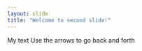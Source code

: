 ```yaml
---
layout: slide
title: "Welcome to second slide!"
---
```

My text
Use the arrows to go back and forth
